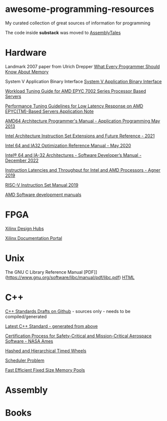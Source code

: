 # awesome-programming-resources

My curated collection of great sources of information for programming

The code inside **substack** was moved to [AssemblyTales](https://github.com/HFTrader/AssemblyTales)

# Hardware 
Landmark 2007 paper from Ulrich Drepper 
[What Every Programmer Should Know About Memory](papers/cpumemory.pdf)

System V Application Binary Interface 
[System V Application Binary Interface](papers/x86-64-psABI-1.0.pdf)

[Workload Tuning Guide for AMD EPYC 7002 Series Processor Based Servers](https://developer.amd.com/wp-content/resources/56745_0.75.pdf)

[Performance Tuning Guidelines for Low Latency Response on AMD EPYC(TM)-Based Servers Application Note](https://www.amd.com/system/files/TechDocs/56263-EPYC-performance-tuning-app-note.pdf)

[AMD64 Architecture Programmer's Manual - Application Programming May 2013](papers/24592_APM_v11.pdf)

[Intel Architecture Instruction Set Extensions and Future Reference - 2021](papers/architecture-instruction-set-extensions-programming-reference.pdf)

[Intel 64 and IA32 Optimization Reference Manual - May 2020](papers/64-ia-32-architectures-optimization-manual.pdf)

[Intel® 64 and IA-32 Architectures - Software Developer’s Manual - December 2022](papers/325462-sdm-vol-1-2abcd-3abcd.pdf)

[Instruction Latencies and Throughput for Intel and AMD Processors - Agner 2019](papers/x86-timing.pdf)

[RISC-V Instruction Set Manual 2019](papers/riscv-spec.pdf)

[AMD Software development manuals](https://developer.amd.com/resources/developer-guides-manuals/)

# FPGA

[Xilinx Design Hubs](https://www.xilinx.com/support/documentation-navigation/design-hubs.html)

[Xilinx Documentation Portal](https://docs.xilinx.com/home)

# Unix

The GNU C Library Reference Manual [PDF]](https://www.gnu.org/software/libc/manual/pdf/libc.pdf) [HTML](https://www.gnu.org/software/libc/manual/html_mono/libc.html)

# C++

[C++ Standards Drafts on Github](https://github.com/cplusplus/draft) - sources only - needs to be compiled/generated

[Latest C++ Standard - generated from above](https://eel.is/c++draft/)

[Certification Process for Safety-Critical and Mission-Critical Aerospace Software - NASA Ames](papers/20040014965.pdf)

[Hashed and Hierarchical Timed Wheels](papers/sosp87-timing-wheels.pdf)

[Scheduler Problem](papers/scheduler_problem.png)

[Fast Efficient Fixed Size Memory Pools](papers/computation_tools_2012_1_10_80006.pdf)

# Assembly

# Books


